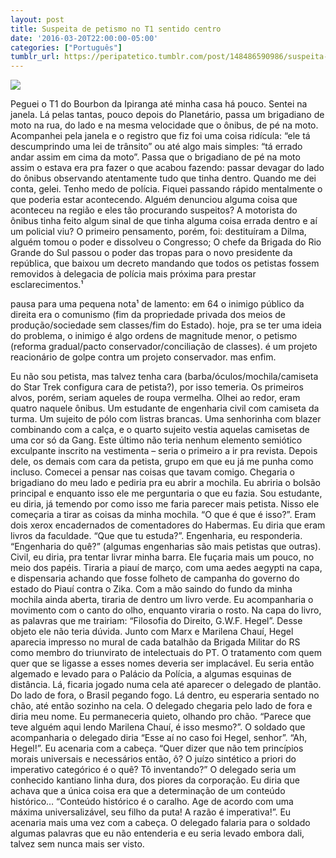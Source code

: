 ```yaml
---
layout: post
title: Suspeita de petismo no T1 sentido centro
date: '2016-03-20T22:00:00-05:00'
categories: ["Português"]
tumblr_url: https://peripatetico.tumblr.com/post/148486590986/suspeita-de-petismo-no-t1-sentido-centro
---
```

![](https://64.media.tumblr.com/2b899302f0bd230c484983600404062c/tumblr_inline_p2dswxluVm1qdxzhh_540.png)

Peguei o T1 do Bourbon da Ipiranga até minha casa há pouco. Sentei na janela. Lá pelas tantas, pouco depois do Planetário, passa um brigadiano de moto na rua, do lado e na mesma velocidade que o ônibus, de pé na moto. Acompanhei pela janela e o registro que fiz foi uma coisa ridícula: “ele tá descumprindo uma lei de trânsito” ou até algo mais simples: “tá errado andar assim em cima da moto”. Passa que o brigadiano de pé na moto assim o estava era pra fazer o que acabou fazendo: passar devagar do lado do ônibus observando atentamente tudo que tinha dentro. Quando me dei conta, gelei. Tenho medo de polícia. Fiquei passando rápido mentalmente o que poderia estar acontecendo. Alguém denunciou alguma coisa que aconteceu na região e eles tão procurando suspeitos? A motorista do ônibus tinha feito algum sinal de que tinha alguma coisa errada dentro e aí um policial viu? O primeiro pensamento, porém, foi: destituíram a Dilma, alguém tomou o poder e dissolveu o Congresso; O chefe da Brigada do Rio Grande do Sul passou o poder das tropas para o novo presidente da república, que baixou um decreto mandando que todos os petistas fossem removidos à delegacia de polícia mais próxima para prestar esclarecimentos.¹

pausa para uma pequena nota¹ de lamento: em 64 o inimigo público da direita era o comunismo (fim da propriedade privada dos meios de produção/sociedade sem classes/fim do Estado). hoje, pra se ter uma ideia do problema, o inimigo é algo ordens de magnitude menor, o petismo (reforma gradual/pacto conservador/conciliação de classes). é um projeto reacionário de golpe contra um projeto conservador. mas enfim.

Eu não sou petista, mas talvez tenha cara (barba/óculos/mochila/camiseta do Star Trek configura cara de petista?), por isso temeria. Os primeiros alvos, porém, seriam aqueles de roupa vermelha. Olhei ao redor, eram quatro naquele ônibus. Um estudante de engenharia civil com camiseta da turma. Um sujeito de pólo com listras brancas. Uma senhorinha com blazer combinando com a calça, e o quarto sujeito vestia aquelas camisetas de uma cor só da Gang. Este último não teria nenhum elemento semiótico exculpante inscrito na vestimenta – seria o primeiro a ir pra revista. Depois dele, os demais com cara da petista, grupo em que eu já me punha como incluso. Comecei a pensar nas coisas que tavam comigo. Chegaria o brigadiano do meu lado e pediria pra eu abrir a mochila. Eu abriria o bolsão principal e enquanto isso ele me perguntaria o que eu fazia. Sou estudante, eu diria, já temendo por como isso me faria parecer mais petista. Nisso ele começaria a tirar as coisas da minha mochila. “O que é que é isso?”. Eram dois xerox encadernados de comentadores do Habermas. Eu diria que eram livros da faculdade. “Que que tu estuda?”. Engenharia, eu responderia. “Engenharia do quê?” (algumas engenharias são mais petistas que outras). Civil, eu diria, pra tentar livrar minha barra. Ele fuçaria mais um pouco, no meio dos papéis. Tiraria a piauí de março, com uma aedes aegypti na capa, e dispensaria achando que fosse folheto de campanha do governo do estado do Piauí contra o Zika. Com a mão saindo do fundo da minha mochila ainda aberta, tiraria de dentro um livro verde. Eu acompanharia o movimento com o canto do olho, enquanto viraria o rosto. Na capa do livro, as palavras que me trairiam: “Filosofia do Direito, G.W.F. Hegel”. Desse objeto ele não teria dúvida. Junto com Marx e Marilena Chauí, Hegel aparecia impresso no mural de cada batalhão da Brigada Militar do RS como membro do triunvirato de intelectuais do PT. O tratamento com quem quer que se ligasse a esses nomes deveria ser implacável. Eu seria então algemado e levado para o Palácio da Polícia, a algumas esquinas de distância. Lá, ficaria jogado numa cela até aparecer o delegado de plantão. Do lado de fora, o Brasil pegando fogo. Lá dentro, eu esperaria sentado no chão, até então sozinho na cela. O delegado chegaria pelo lado de fora e diria meu nome. Eu permaneceria quieto, olhando pro chão. “Parece que teve alguém aqui lendo Marilena Chauí, é isso mesmo?”. O soldado que acompanharia o delegado diria “Esse aí no caso foi Hegel, senhor”. “Ah, Hegel!”. Eu acenaria com a cabeça. “Quer dizer que não tem princípios morais universais e necessários então, ô? O juízo sintético a priori do imperativo categórico é o quê? Tô inventando?” O delegado seria um conhecido kantiano linha dura, dos piores da corporação. Eu diria que achava que a única coisa era que a determinação de um conteúdo histórico… “Conteúdo histórico é o caralho. Age de acordo com uma máxima universalizável, seu filho da puta! A razão é imperativa!”. Eu acenaria mais uma vez com a cabeça. O delegado falaria para o soldado algumas palavras que eu não entenderia e eu seria levado embora dali, talvez sem nunca mais ser visto.

